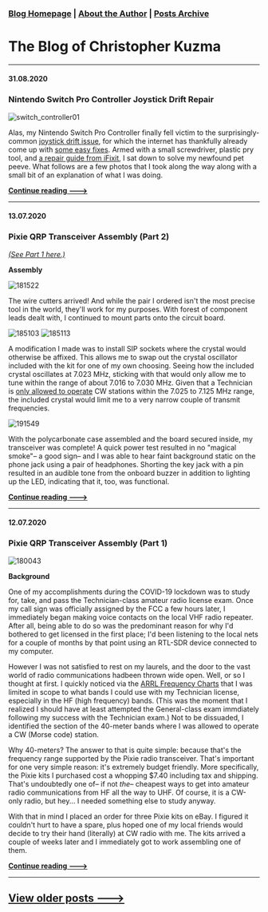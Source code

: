 ### [Blog Homepage](https://github.com/ckuzma/blog) | [About the Author](https://ckuzma.github.io/) | [Posts Archive](/posts)
# The Blog of Christopher Kuzma

---

#### 31.08.2020
### Nintendo Switch Pro Controller Joystick Drift Repair

![switch_controller01](posts/2020/media/switch_controller/switch_controller01.jpg)

Alas, my Nintendo Switch Pro Controller finally fell victim to the surprisingly-common [joystick drift issue](https://en-americas-support.nintendo.com/app/social/questions/detail/qid/78176/~/pro-controller-drifting), for which the internet has thankfully already come up with [some easy fixes](https://www.nintendolife.com/news/2020/08/guide_how_to_fix_a_drifting_nintendo_switch_pro_controller).  Armed with a small screwdriver, plastic pry tool, and [a repair guide from iFixit](https://www.ifixit.com/Device/Switch_Pro_Controller), I sat down to solve my newfound pet peeve.  What follows are a few photos that I took along the way along with a small bit of an explanation of what I was doing.

**[Continue reading --->](posts/2020/2020-08-31-switch-controller-drift-fix.md)**

----

#### 13.07.2020

### Pixie QRP Transceiver Assembly (Part 2)

[_(See Part 1 here.)_](2020-07-12-pixie-transciever-pt1.md)

**Assembly**

![181522](posts/2020/media/pixie_s/181522.jpg)

The wire cutters arrived!  And while the pair I ordered isn't the most precise tool in the world, they'll work for my purposes.  With forest of component leads dealt with, I continued to mount parts onto the circuit board.

![185103](posts/2020/media/pixie_s/185103.jpg)
![185113](posts/2020/media/pixie_s/185113.jpg)

A modification I made was to install SIP sockets where the crystal would otherwise be affixed.  This allows me to swap out the crystal oscillator included with the kit for one of my own choosing.  Seeing how the included crystal oscillates at 7.023 MHz, sticking with that would only allow me to tune within the range of about 7.016 to 7.030 MHz.  Given that a Technician is [only allowed to operate](http://www.arrl.org/graphical-frequency-allocations) CW stations within the 7.025 to 7.125 MHz range, the included crystal would limit me to a very narrow couple of transmit frequencies.

![191549](posts/2020/media/pixie_s/191549.jpg)

With the polycarbonate case assembled and the board secured inside, my transceiver was complete!  A quick power test resulted in no "magical smoke"– a good sign– and I was able to hear faint background static on the phone jack using a pair of headphones.  Shorting the key jack with a pin resulted in an audible tone from the onboard buzzer in addition to lighting up the LED, indicating that it, too, was functional.

**[Continue reading --->](posts/2020/2020-07-13-pixie-transciever-pt2.md)**

----

#### 12.07.2020

### Pixie QRP Transceiver Assembly (Part 1)

![180043](posts/2020/media/pixie_s/180043.jpg)

**Background**

One of my accomplishments during the COVID-19 lockdown was to study for, take, and pass the Technician-class amateur radio license exam.  Once my call sign was officially assigned by the FCC a few hours later, I immediately began making voice contacts on the local VHF radio repeater.  After all, being able to do so was the predominant reason for why I'd bothered to get licensed in the first place; I'd been listening to the local nets for a couple of months by that point using an RTL-SDR device connected to my computer.

However I was not satisfied to rest on my laurels, and the door to the vast world of radio communications hadbeen thrown wide open.  Well, or so I thought at first.  I quickly noticed via the [ARRL Frequency Charts](http://www.arrl.org/graphical-frequency-allocations) that I was limited in scope to what bands I could use with my Technician license, especially in the HF (high frequency) bands.  (This was the moment that I realized I should have at least attempted the General-class exam immdiately following my success with the Technician exam.)  Not to be dissuaded, I identified the section of the 40-meter bands where I was allowed to operate a CW (Morse code) station.

Why 40-meters?  The answer to that is quite simple: because that's the frequency range supported by the Pixie radio transceiver.  That's important for one very simple reason: it's extremely budget friendly.  More specifically, the Pixie kits I purchased cost a whopping $7.40 including tax and shipping.  That's undoubtedly one of– if not _the_– cheapest ways to get into amateur radio communications from HF all the way to UHF.  Of course, it is a CW-only radio, but hey... I needed something else to study anyway.

With that in mind I placed an order for three Pixie kits on eBay.  I figured it couldn't hurt to have a spare, plus hoped one of my local friends would decide to try their hand (literally) at CW radio with me.  The kits arrived a couple of weeks later and I immediately got to work assembling one of them.

**[Continue reading --->](posts/2020/2020-07-12-pixie-transciever-pt1.md)**

---

## [View older posts --->](/posts)